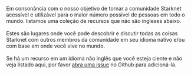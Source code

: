 Em consonância com o nosso objetivo de tornar a comunidade Starknet acessível e utilizável para o maior número possível de pessoas em todo o mundo. listamos uma coleção de recursos que não são ingleses abaixo.\
\
Estes são lugares onde você pode descobrir e discutir todas as coisas Starknet com outros membros da comunidade em seu idioma nativo e/ou com base em onde você vive no mundo. \
\
Se há um recurso em um idioma não inglês que você esteja ciente e não veja listado aqui, por favor [abra uma issue](https://github.com/starknet-io/starknet-website/issues) no Github para adicioná-la.
